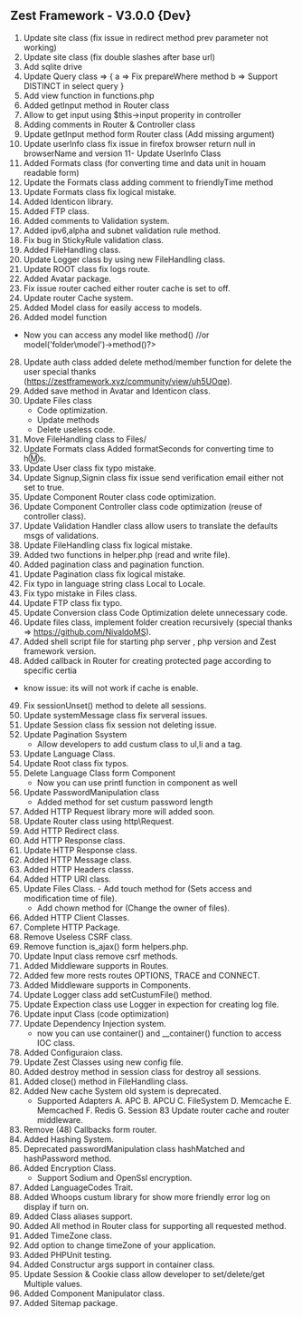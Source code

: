 ## Zest Framework - V3.0.0 {Dev} 
1. Update site class (fix issue in redirect method prev parameter not working)
2. Update site class (fix double slashes after base url)
3. Add sqlite drive
4. Update Query class => {
     a => Fix prepareWhere method
     b => Support DISTINCT in select query
}
5. Add view function in functions.php
6. Added getInput method in Router class
7. Allow to get input using $this->input properity in controller
8. Adding comments in Router & Controller class
9. Update getInput method form Router class (Add missing argument)
10. Update userInfo class fix issue in firefox browser return null in browserName and version
11- Update UserInfo Class
12. Added Formats class (for converting time and data unit in houam readable form)
13. Update the Formats class adding comment to friendlyTime method
14. Update Formats class fix logical mistake.
15. Added Identicon library.
16. Added FTP class.
17. Added comments to Validation system.
18. Added ipv6,alpha and subnet validation rule method.
19. Fix bug in StickyRule validation class.
20. Added FileHandling class.
21. Update Logger class by using new FileHandling class.
22. Update ROOT class fix logs route.
23. Added Avatar package.
24. Fix issue router cached either router cache is set to off.
25. Update router Cache system.
26. Added Model class for easily access to models.
27. Added model function
   - Now you can access any model like <?php model('name')->method() //or model('folder\model')->method()?>	
28. Update auth class added delete method/member function for delete the user special thanks (https://zestframework.xyz/community/view/uh5UOqe).
29. Added save method in Avatar and Identicon class.
30. Update Files class
    - Code optimization.
    - Update methods 
    - Delete useless code.
31. Move FileHandling class to Files/
32. Update Formats class Added formatSeconds for converting time to h:m:s.
33. Update User class fix typo mistake.
34. Update Signup,Signin class fix issue send verification email either not set to true.
35. Update Component Router class code optimization.
36. Update Component Controller class code optimization (reuse of controller class). 	
37. Update Validation Handler class allow users to translate the defaults msgs of validations.
38. Update FileHandling class fix logical mistake.
39. Added two functions in helper.php (read and write file).
40. Added pagination class and pagination function.
41. Update Pagination class fix logical mistake.
42. Fix typo in language string class Local to Locale.
43. Fix typo mistake in Files class.
44. Update FTP class fix typo.
45. Update Conversion class Code Optimization delete unnecessary code.
46. Update files class, implement folder creation recursively (special thanks => https://github.com/NivaldoMS).
47. Added shell script file for starting php server , php version and Zest framework version.
48. Added callback in Router for creating protected page according to specific certia
   - know issue: its will not work if cache is enable.
49. Fix sessionUnset() method to delete all sessions.
50. Update systemMessage class fix serveral issues.
51. Update Session class fix session not deleting issue.
52. Update Pagination Ssystem 
    - Allow developers to add custum class to ul,li and a tag.
53. Update Language Class.
54. Update Root class fix typos.
55. Delete Language Class form Component 
	- Now you can use printl function in component as well
56. Update PasswordManipulation class
    - Added method for set custum password length
57. Added HTTP Request library more will added soon.
58. Update Router class using http\Request.
59. Add HTTP Redirect class.
60. Add HTTP Response class.
61. Update HTTP Response class.
62. Added HTTP Message class.
63. Added HTTP Headers classs.
64. Added HTTP URI class.
65. Update Files Class.
    	- Add touch method for (Sets access and modification time of file).
	- Add chown method for (Change the owner of files).
63. Added HTTP Client Classes.
67. Complete HTTP Package.
68. Remove Useless CSRF class.
69. Remove function is_ajax() form helpers.php.
70. Update Input class remove csrf methods.
71. Added Middleware supports in Routes.
73. Added few more rests routes OPTIONS, TRACE and CONNECT.
73. Added Middleware supports in Components.
74. Update Logger class add setCustumFile() method.
75. Update Expection class use Logger in expection for creating log file.
76. Update input Class (code optimization)
77. Update Dependency Injection system.
    - now you can use container() and __container() function to access IOC class.
78. Added Configuraion class.
79. Update Zest Classes using new config file.
80. Added destroy method in session class for destroy all sessions.
81. Added close() method in FileHandling class.
82. Added New cache System old system is deprecated.
	- Supported Adapters
	  A. APC
	  B. APCU
	  C. FileSystem
	  D. Memcache
	  E. Memcached
	  F. Redis
	  G. Session
83 Update router cache and router middleware.	  
84. Remove (48) Callbacks form router.
85. Added Hashing System.
86. Deprecated passwordManipulation class hashMatched and hashPassword method.
87. Added Encryption Class.
	- Support Sodium and OpenSsl encryption.
88. Added LanguageCodes Trait.
89. Added Whoops custum library for show more friendly error log on display if turn on.
90. Added Class aliases support.
91. Added All method in Router class for supporting all requested method.
92. Added TimeZone class.
93. Add option to change timeZone of your application.
94. Added PHPUnit testing.
95. Added Constructur args support in container class.
96. Update Session & Cookie class allow developer to set/delete/get Multiple values.
97. Added Component Manipulator class.
98. Added Sitemap package.
